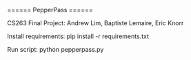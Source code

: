 ====== PepperPass ======

CS263 Final Project: Andrew Lim, Baptiste Lemaire, Eric Knorr

Install requirements: pip install -r requirements.txt

Run script: python pepperpass.py
